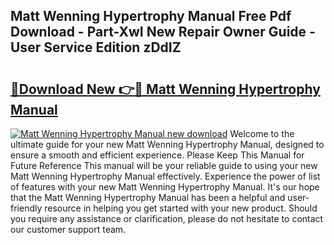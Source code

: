 ## Matt Wenning Hypertrophy Manual Free Pdf Download - Part-XwI New Repair Owner Guide - User Service Edition zDdIZ

# <h2><a href="http://cf12187.oget.top/?id=Matt+Wenning+Hypertrophy+Manual">🔗Download New 👉🔴 Matt Wenning Hypertrophy Manual</a></h2>

[![Matt Wenning Hypertrophy Manual new download](https://i.imgur.com/5g1atiW.png)](http://cf12187.oget.top/?id=Matt+Wenning+Hypertrophy+Manual)
Welcome to the ultimate guide for your new Matt Wenning Hypertrophy Manual, designed to ensure a smooth and efficient experience. Please Keep This Manual for Future Reference This manual will be your reliable guide to using your new Matt Wenning Hypertrophy Manual effectively. Experience the power of list of features with your new Matt Wenning Hypertrophy Manual. It's our hope that the Matt Wenning Hypertrophy Manual has been a helpful and user-friendly resource in helping you get started with your new product. Should you require any assistance or clarification, please do not hesitate to contact our customer support team.

